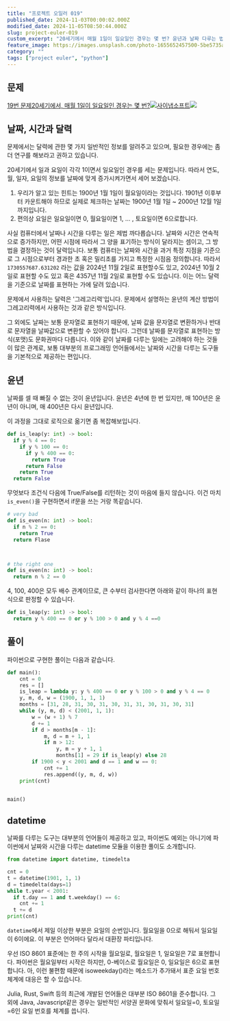 ```yaml
---
title: "프로젝트 오일러 019"
published_date: 2024-11-03T00:00:02.000Z
modified_date: 2024-11-05T08:50:44.000Z
slug: project-euler-019
custom_excerpt: "20세기에서 매월 1일이 일요일인 경우는 몇 번? 윤년과 날짜 다루는 법"
feature_image: https://images.unsplash.com/photo-1655652457500-5be5735a5698?crop=entropy&cs=tinysrgb&fit=max&fm=jpg&ixid=M3wxMTc3M3wwfDF8c2VhcmNofDQ5fHxtb29uJTIwb3JiaXR8ZW58MHx8fHwxNzMwNTU4OTQ1fDA&ixlib=rb-4.0.3&q=80&w=2000
category: ""
tags: ["project euler", "python"]
---
```


## 문제

[19번 문제20세기에서, 매월 1일이 일요일인 경우는 몇
번?![](https://euler.synap.co.kr/favicon.ico)사이냅소프트![](https://euler.synap.co.kr/images/euler_portrait.png)](https://euler.synap.co.kr/problem=19)

## 날짜, 시간과 달력

문제에서는 달력에 관한 몇 가지 일반적인 정보를 알려주고 있으며, 필요한 경우에는 좀 더 연구를 해보라고 권하고 있습니다.

20세기에서 일과 요일이 각각 1이면서 일요일인 경우를 세는 문제입니다. 따라서 연도, 월, 일자, 요일의 정보를 날짜에 맞게 증가시켜가면서
세어 보겠습니다.

  1. 우리가 알고 있는 힌트는 1900년 1월 1일이 월요일이라는 것입니다. 1901년 이후부터 카운트해야 하므로 실제로 체크하는 날짜는 1900년 1월 1일 ~ 2000년 12월 1일까지입니다. 
  2. 편의상 요일은 일요일이면 0, 월요일이면 1, ... , 토요일이면 6으로합니다. 

사실 컴퓨터에서 날짜나 시간을 다루는 일은 제법 까다롭습니다. 날짜와 시간은 연속적으로 증가하지만, 어떤 시점에 따라서 그 양을 표기하는
방식이 달라지는 셈이고, 그 방법을 결정하는 것이 달력입니다. 보통 컴퓨터는 날짜와 시간을 과거 특정 지점을 기준으로 그 시점으로부터 경과한
초 혹은 밀리초를 가지고 특정한 시점음 정의합니다. 따라서 `1730557687.631202` 라는 값을 2024년 11월 2일로 표현할수도
있고, 2024년 10월 2일로 표현할 수도 있고 혹은 4357년 11월 2일로 표현할 수도 있습니다. 이는 어느 달력을 기준으로 날짜를
표현하는 가에 달려 있습니다.

문제에서 사용하는 달력은 '그레고리력'입니다. 문제에서 설명하는 윤년의 계산 방법이 그레고리력에서 사용하는 것과 같은 방식입니다.

그 외에도 날짜는 보통 문자열로 표현하기 때문에, 날짜 값을 문자열로 변환하거나 반대로 문자열을 날짜값으로 변환할 수 있어야 합니다. 그런데
날짜를 문자열로 표현하는 방식(포맷)도 문화권마다 다릅니다. 이와 같이 날짜를 다루는 일에는 고려해야 하는 것들이 많은 관계로, 보통
대부분의 프로그래밍 언어들에서는 날짜와 시간을 다루는 도구들을 기본적으로 제공하는 편입니다.

## 윤년

날짜를 셀 때 빠질 수 없는 것이 윤년입니다. 윤년은 4년에 한 번 있지만, 매 100년은 윤년이 아니며, 매 400년은 다시 윤년입니다.

이 과정을 그대로 로직으로 옮기면 좀 복잡해보입니다.

```python
def is_leap(y: int) -> bool:
  if y % 4 == 0:
    if y % 100 == 0:
      if y % 400 == 0:
        return True
      return False
    return True
  return False
```
무엇보다 조건식 다음에 True/False를 리턴하는 것이 마음에 들지 않습니다. 이건 마치 `is_even()`을 구현하면서 if문을 쓰는
거랑 똑같습니다.

```python
# very bad
def is_even(n: int) -> bool:
  if n % 2 == 0:
    return True
  return Flase



# the right one
def is_even(n: int) -> bool:
  return n % 2 == 0
```
4, 100, 400은 모두 배수 관계이므로, 큰 수부터 검사한다면 아래와 같이 하나의 표현식으로 판정할 수 있습니다.

```python
def is_leap(y: int) -> bool:
  return y % 400 == 0 or y % 100 > 0 and y % 4 ==0
```
## 풀이

파이썬으로 구현한 풀이는 다음과 같습니다.

```python
def main():
    cnt = 0
    res = []
    is_leap = lambda y: y % 400 == 0 or y % 100 > 0 and y % 4 == 0
    y, m, d, w = (1900, 1, 1, 1)
    months = [31, 28, 31, 30, 31, 30, 31, 31, 30, 31, 30, 31]
    while (y, m, d) < (2001, 1, 1):
        w = (w + 1) % 7
        d += 1
        if d > months[m - 1]:
            m, d = m + 1, 1
            if m > 12:
                y, m = y + 1, 1
                months[1] = 29 if is_leap(y) else 28
        if 1900 < y < 2001 and d == 1 and w == 0:
            cnt += 1
            res.append((y, m, d, w))
    print(cnt)


main()
```
## datetime

날짜를 다루는 도구는 대부분의 언어들이 제공하고 있고, 파이썬도 예외는 아니기에 파이썬에서 날짜와 시간을 다루는 datetime 모듈을
이용한 풀이도 소개합니다.

```python
from datetime import datetime, timedelta

cnt = 0
t = datetime(1901, 1, 1)
d = timedelta(days=1)
while t.year < 2001:
  if t.day == 1 and t.weekday() == 6:
    cnt += 1
  t += d
print(cnt)
```
`datetime`에서 제일 이상한 부분은 요일의 순번입니다. 월요일을 0으로 해둬서 일요일이 6이에요. 이 부분은 언어마다 달라서 대환장
파티입니다.

우선 ISO 8601 표준에는 한 주의 시작을 월요일로, 월요일은 1, 일요일은 7로 표현합니다. 파이썬은 월요일부터 시작은 하지만,
0-베이스로 월요일은 0, 일요일은 6으로 표현합니다. 아, 이런 불편함 때문에 isoweekday()라는 메소드가 추가돼서 표준 요일 번호
체계에 대응은 할 수 있습니다.

Julia, Rust, Swift 등의 최근에 개발된 언어들은 대부분 ISO 8601을 준수합니다. 그 외에 Java,
Javascript같은 경우는 일반적인 서양권 문화에 맞춰서 일요일=0, 토요일=6인 요일 번호를 체계를 씁니다.

